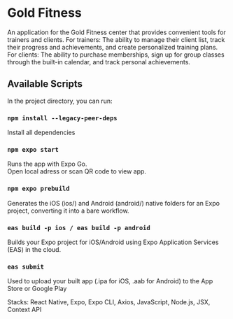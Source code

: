 # Gold Fitness
An application for the Gold Fitness center that provides convenient tools for trainers and clients.
For trainers: The ability to manage their client list, track their progress and achievements, and create personalized training plans.
For clients: The ability to purchase memberships, sign up for group classes through the built-in calendar, and track personal achievements.

## Available Scripts

In the project directory, you can run:

### `npm install --legacy-peer-deps`
Install all dependencies

### `npm expo start`
Runs the app with Expo Go.\
Open local adress or scan QR code to view app.

### `npm expo prebuild`
Generates the iOS (ios/) and Android (android/) native folders for an Expo project, converting it into a bare workflow.

### `eas build -p ios / eas build -p android `
Builds your Expo project for iOS/Android using Expo Application Services (EAS) in the cloud.

### `eas submit`
Used to upload your built app (.ipa for iOS, .aab for Android) to the App Store or Google Play

Stacks: React Native, Expo, Expo CLI, Axios, JavaScript, Node.js, JSX, Context API

